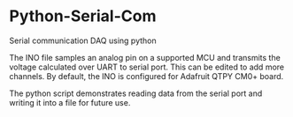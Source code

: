 # Python-Serial-Com
Serial communication DAQ using python

The INO file samples an analog pin on a supported MCU and transmits the voltage calculated over UART to serial port. This can be edited to add more channels.
By default, the INO is configured for Adafruit QTPY CM0+ board.

The python script demonstrates reading data from the serial port and writing it into a file for future use.
